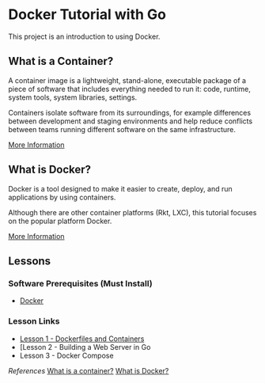 # Docker Tutorial with Go
This project is an introduction to using Docker. 


## What is a Container?
A container image is a lightweight, stand-alone, executable package of a piece of software that includes everything needed to run it: code, runtime, system tools, system libraries, settings.

Containers isolate software from its surroundings, for example differences between development and staging environments and help reduce conflicts between teams running different software on the same infrastructure.

[More Information](https://www.docker.com/what-container)

## What is Docker?
Docker is a tool designed to make it easier to create, deploy, and run applications by using containers. 

Although there are other container platforms (Rkt, LXC), this tutorial focuses on the popular platform Docker.

[More Information](https://opensource.com/resources/what-docker)


## Lessons

### Software Prerequisites (Must Install)
 - [Docker](https://docs.docker.com/install/)

### Lesson Links
 - [Lesson 1 - Dockerfiles and Containers](https://github.com/dgallegos/docker-tutorial/blob/master/lessons/lesson-1.md)
 - [Lesson 2 - Building a Web Server in Go
 - Lesson 3 - Docker Compose


*References*
[What is a container?](https://www.docker.com/what-container)
[What is Docker?](https://opensource.com/resources/what-docker)

